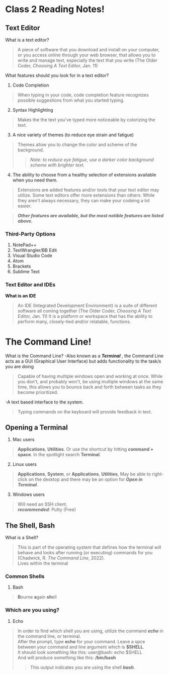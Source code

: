 # Class 2 Reading Notes!

## Text Editor

What is a text editor?
>A piece of software that you download and install on your computer, or you access online through your web browser, that allows you to write and manage text, especially the text that you write (The Older Coder, *Choosing A Text Editor,* Jan. 11)

What features should you look for in a text editor?
1. Code Completion
>When typing in your code, code completion feature recognizes possible suggestions from what you started typing.
2. Syntax Highlighting
>Makes the the text you've typed more noticeable by colorizing the text.
3. A nice variety of themes (to reduce eye strain and fatigue)
>Themes allow you to change the color and scheme of the background. 
>>*Note: to reduce eye fatigue, use a darker color background scheme with brighter text.*
4. The ability to choose from a healthy selection of extensions available when you need them.
>Extensions are added features and/or tools that your text editor may utilize. Some text editors offer more extensions than others. While they aren't always necessary, they can make your codeing a lot easier.

>***Other features are available, but the most notible features are listed above.***

### Third-Party Options

1. NotePad++
2. TextWrangler/BB Edit
3. Visual Studio Code
4. Atom
5. Brackets
6. Sublime Text

### Text Editor and IDEs

**What is an IDE**
>An IDE (Integrated Development Environment) is a suite of different software all coming together (The Older Coder, *Choosing A Text Editor,* Jan. 11)
>It is a platform or workspace that has the ability to perform many, closely-tied and/or relatable, functions.

# The Command Line!

What is the Command Line?
-Also known as a ***Terminal*** , the Command Line acts as a GUI (Graphical User Interface) but adds functionality to the task/s you are doing
>Capable of having multiple windows open and working at once.
>While you don't, and probably won't, be using multiple windows at the same time, this allows you to bounce back and forth between tasks as they become prioritized.

-A text based interface to the system.
>Typing commands on the keyboard will provide feedback in text.

## Opening a Terminal

1. Mac users
>**Applications**, **Utilities**. 
>Or use the shortcut by hitting **command + space**. 
>In the spotlight search **Terminal**.
2. Linux users
>**Applications**, **System**, or **Applications**, **Utilities**,
>May be able to right-click on the desktop and there may be an option for ***Open in Terminal***.
3. Windows users
>Will need an SSH client.  
>***recommended***: Putty (Free)

## The Shell, Bash

What is a Shell?
>This is part of the operating system that defines how the terminal will behave and looks after running (or executing) commands for you (Chadwick, R. *The Command Line*, 2022).  
>Lives within the terminal

### Common Shells

1. Bash
>**B**ourne **a**gain **sh**ell

### Which are you using?

1. Echo
>In order to find which shell you are using, utilize the command ***echo*** in the command line, or terminal.  
>After the prompt, type **echo** for your command. Leave a spce between your command and line argument which is **$SHELL**.  
>It should look something like this: user@bash:  echo $SHELL  
>And will produce something like this: **/bin/bash**  
>>This output indicates you are using the shell ***bash***.

